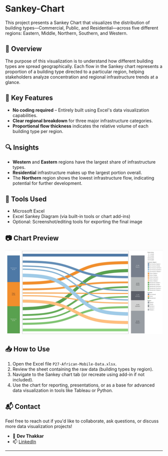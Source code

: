 # Sankey-Chart
This project presents a Sankey Chart that visualizes the distribution of building types—Commercial, Public, and Residential—across five different regions: Eastern, Middle, Northern, Southern, and Western.


## 🧩 Overview

The purpose of this visualization is to understand how different building types are spread geographically. Each flow in the Sankey chart represents a proportion of a building type directed to a particular region, helping stakeholders analyze concentration and regional infrastructure trends at a glance.

## 📌 Key Features

- **No coding required** – Entirely built using Excel's data visualization capabilities.
- **Clear regional breakdown** for three major infrastructure categories.
- **Proportional flow thickness** indicates the relative volume of each building type per region.

## 🔍 Insights

- **Western** and **Eastern** regions have the largest share of infrastructure types.
- **Residential** infrastructure makes up the largest portion overall.
- The **Northern** region shows the lowest infrastructure flow, indicating potential for further development.

## 💼 Tools Used

- Microsoft Excel
- Excel Sankey Diagram (via built-in tools or chart add-ins)
- Optional: Screenshot/editing tools for exporting the final image

## 📷 Chart Preview

![Sankey Chart](Sankey_chart.jpg)

## 📥 How to Use

1. Open the Excel file `P27-African-Mobile-Data.xlsx`.
2. Review the sheet containing the raw data (building types by region).
3. Navigate to the Sankey chart tab (or recreate using add-in if not included).
4. Use the chart for reporting, presentations, or as a base for advanced data visualization in tools like Tableau or Python.

## 📬 Contact

Feel free to reach out if you'd like to collaborate, ask questions, or discuss more data visualization projects!

- 👤 **Dev Thakkar**
- 📫 [LinkedIn](https://www.linkedin.com/in/dev-thakkar-1b72851b1/)

---

